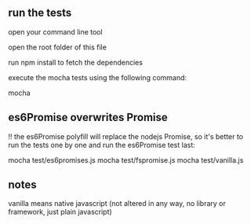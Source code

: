 ## run the tests

open your command line tool

open the root folder of this file

run npm install to fetch the dependencies

execute the mocha tests using the following command:

mocha

## es6Promise overwrites Promise

!! the es6Promise polyfill will replace the nodejs Promise, so it's better to run the tests one by one and run the es6Promise test last:

mocha test/es6promises.js
mocha test/fspromise.js
mocha test/vanilla.js

## notes

vanilla means native javascript (not altered in any way, no library or framework, just plain javascript)
